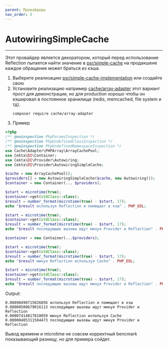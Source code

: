 ```yaml
---
parent: Провайдеры
nav_order: 3
---
```


# AutowiringSimpleCache
---
Этот провайдер является декоратором, который перед использование Reflection пытается найти значение в
[psr/simple-cache](https://www.php-fig.org/psr/psr-16/) на продакшене каждое обращение может браться из кэша.

1. Выберите реализацию
[psr/simple-cache-implementation](https://packagist.org/providers/psr/simple-cache-implementation)
или создайте свою
2. Установите реализацию например [cache/array-adapter](https://packagist.org/packages/cache/array-adapter)
этот вариант прост для демонстрации, но для production хорошо чтобы он кэшировал в постоянное хранилище (redis,
memcached, file system и тд).
    ```
    composer require cache/array-adapter
    ```
3. Пример

```php
<?php
/** @noinspection PhpParamsInspection */
/** @noinspection PhpUndefinedClassInspection */
/** @noinspection PhpUndefinedNamespaceInspection */
use Cache\Adapter\PHPArray\ArrayCachePool;
use Cekta\DI\Container;
use Cekta\DI\Provider\Autowiring;
use Cekta\DI\Provider\AutowiringSimpleCache;

$cache = new ArrayCachePool();
$providers[] = new AutowiringSimpleCache($cache, new Autowiring());
$container = new Container(... $providers);

$start = microtime(true);
$container->get(stdClass::class);
$result = number_format(microtime(true) - $start, 17);
echo "$result используя Reflection и помещает в кэш" . PHP_EOL;

$start = microtime(true);
$container->get(stdClass::class);
$result = number_format(microtime(true) - $start, 17);
echo "$result последующие вызовы идут минуя Provider и Reflection" . PHP_EOL;

$container = new Container(...$providers);

$start = microtime(true);
$container->get(stdClass::class);
$result = number_format(microtime(true) - $start, 17);
echo "$result минуя Reflection используя Cache" . PHP_EOL;

$start = microtime(true);
$container->get(stdClass::class);
$result = number_format(microtime(true) - $start, 17);
echo "$result последующие вызовы идут минуя Provider и Reflection" . PHP_EOL;
```

Output:
```
0.00098490715026856 используя Reflection и помещает в кэш
0.00000500679016113 последующие вызовы идут минуя Provider и Reflection
0.00007414817810059 минуя Reflection используя Cache
0.00000405311584473 последующие вызовы идут минуя Provider и Reflection
```

Вывод времени и microtime не совсем корректный bencmark показывающий разницу, но для примера сойдет.
